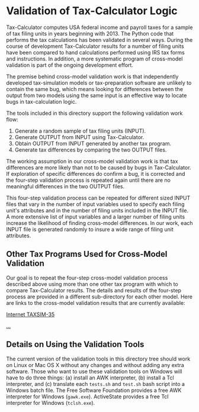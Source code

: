 Validation of Tax-Calculator Logic
==================================

Tax-Calculator computes USA federal income and payroll taxes for a
sample of tax filing units in years beginning with 2013.  The Python
code that performs the tax calculations has been validated in several
ways.  During the course of development Tax-Calculator results for a
number of filing units have been compared to hand calculations
performed using IRS tax forms and instructions.  In addition, a more
systematic program of cross-model validation is part of the ongoing
development effort.

The premise behind cross-model validation work is that independently
developed tax-simulation models or tax-preparation software are
unlikely to contain the same bug, which means looking for differences
between the output from two models using the same input is an
effective way to locate bugs in tax-calculation logic.

The tools included in this directory support the following validation
work flow:

  1. Generate a random sample of tax filing units (INPUT).
  2. Generate OUTPUT from INPUT using Tax-Calculator.
  3. Obtain OUTPUT from INPUT generated by another tax program.
  4. Generate tax differences by comparing the two OUTPUT files.

The working assumption in our cross-model validation work is that tax
differences are more likely than not to be caused by bugs in
Tax-Calculator.  If exploration of specific differences do confirm a
bug, it is corrected and the four-step validation process is repeated
again until there are no meaningful differences in the two OUTPUT
files.

This four-step validation process can be repeated for different sized
INPUT files that vary in the number of input variables used to specify
each filing unit's attributes and in the number of filing units
included in the INPUT file.  A more extensive list of input variables
and a larger number of filing units increase the likelihood of finding
cross-model differences.  In our work, each INPUT file is generated
randomly to insure a wide range of filing unit attributes.

Other Tax Programs Used for Cross-Model Validation
--------------------------------------------------

Our goal is to repeat the four-step cross-model validation process
described above using more than one other tax program with which to
compare Tax-Calculator results.  The details and results of the
four-step process are provided in a different sub-directory for each
other model.  Here are links to the cross-model validation results
that are currently available:

[Internet TAXSIM-35](https://github.com/PSLmodels/Tax-Calculator/blob/master/taxcalc/validation/taxsim35/README.md)

[...]()


Details on Using the Validation Tools
-------------------------------------

The current version of the validation tools in this directory tree
should work on Linux or Mac OS X without any changes and without
adding any extra software.  Those who want to use these validation
tools on Windows will have to do three things: (a) install an AWK
interpreter, (b) install a Tcl interpreter, and (c) translate each
`tests.sh` and `test.sh` bash script into a Windows batch file.  The
Free Software Foundation provides a free AWK interpreter for Windows
(`gawk.exe`).  ActiveState provides a free Tcl interpreter for Windows
(`tclsh.exe`).
